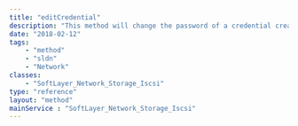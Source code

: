 ```yaml
---
title: "editCredential"
description: "This method will change the password of a credential created using the 'addNewCredential' method. If the credential exists on multiple storage volumes it will change for those volumes as well. "
date: "2018-02-12"
tags:
    - "method"
    - "sldn"
    - "Network"
classes:
    - "SoftLayer_Network_Storage_Iscsi"
type: "reference"
layout: "method"
mainService : "SoftLayer_Network_Storage_Iscsi"
---
```

